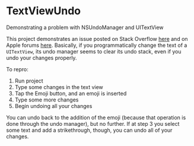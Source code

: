 # TextViewUndo
Demonstrating a problem with NSUndoManager and UITextView

This project demonstrates an issue posted on Stack Overflow [here](https://stackoverflow.com/questions/76308466/how-can-i-integrate-my-own-text-changes-into-uitextviews-undo-manager) and on Apple forums [here](https://developer.apple.com/forums/thread/730221). Basically, if you programmatically change the text of a `UITextView`, its undo manager seems to clear its undo stack, even if you undo your changes properly.

To repro:

1. Run project
2. Type some changes in the text view
3. Tap the Emoji button, and an emoji is inserted
4. Type some more changes
5. Begin undoing all your changes

You can undo back to the addition of the emoji (because that operation is done through the undo manager), but no further. If at step 3 you select some text and add a strikethrough, though, you can undo all of your changes.
